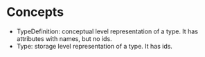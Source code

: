# Concepts

- TypeDefinition: conceptual level representation of a type. It has attributes with names, but no ids.
- Type: storage level representation of a type. It has ids.
